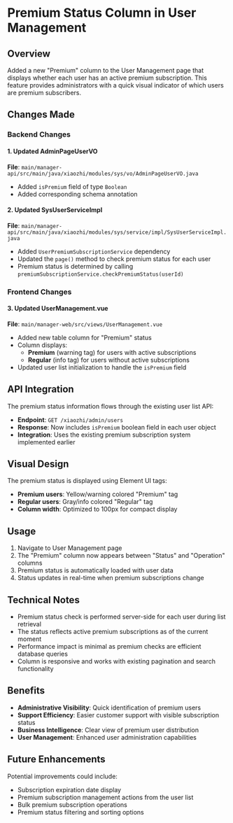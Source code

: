 # Premium Status Column in User Management

## Overview
Added a new "Premium" column to the User Management page that displays whether each user has an active premium subscription. This feature provides administrators with a quick visual indicator of which users are premium subscribers.

## Changes Made

### Backend Changes

#### 1. Updated AdminPageUserVO
**File**: `main/manager-api/src/main/java/xiaozhi/modules/sys/vo/AdminPageUserVO.java`
- Added `isPremium` field of type `Boolean`
- Added corresponding schema annotation

#### 2. Updated SysUserServiceImpl 
**File**: `main/manager-api/src/main/java/xiaozhi/modules/sys/service/impl/SysUserServiceImpl.java`
- Added `UserPremiumSubscriptionService` dependency
- Updated the `page()` method to check premium status for each user
- Premium status is determined by calling `premiumSubscriptionService.checkPremiumStatus(userId)`

### Frontend Changes

#### 3. Updated UserManagement.vue
**File**: `main/manager-web/src/views/UserManagement.vue`
- Added new table column for "Premium" status
- Column displays:
  - **Premium** (warning tag) for users with active subscriptions
  - **Regular** (info tag) for users without active subscriptions
- Updated user list initialization to handle the `isPremium` field

## API Integration

The premium status information flows through the existing user list API:
- **Endpoint**: `GET /xiaozhi/admin/users`
- **Response**: Now includes `isPremium` boolean field in each user object
- **Integration**: Uses the existing premium subscription system implemented earlier

## Visual Design

The premium status is displayed using Element UI tags:
- **Premium users**: Yellow/warning colored "Premium" tag
- **Regular users**: Gray/info colored "Regular" tag
- **Column width**: Optimized to 100px for compact display

## Usage

1. Navigate to User Management page
2. The "Premium" column now appears between "Status" and "Operation" columns
3. Premium status is automatically loaded with user data
4. Status updates in real-time when premium subscriptions change

## Technical Notes

- Premium status check is performed server-side for each user during list retrieval
- The status reflects active premium subscriptions as of the current moment
- Performance impact is minimal as premium checks are efficient database queries
- Column is responsive and works with existing pagination and search functionality

## Benefits

- **Administrative Visibility**: Quick identification of premium users
- **Support Efficiency**: Easier customer support with visible subscription status
- **Business Intelligence**: Clear view of premium user distribution
- **User Management**: Enhanced user administration capabilities

## Future Enhancements

Potential improvements could include:
- Subscription expiration date display
- Premium subscription management actions from the user list
- Bulk premium subscription operations
- Premium status filtering and sorting options